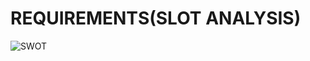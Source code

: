 # REQUIREMENTS(SLOT ANALYSIS)

![SWOT](![image](https://user-images.githubusercontent.com/61140437/125309820-ae3bac80-e34f-11eb-9b03-84135f8f23e6.png))
